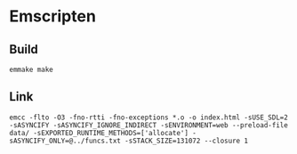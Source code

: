 # Emscripten

## Build

```
emmake make
```

## Link

```
emcc -flto -O3 -fno-rtti -fno-exceptions *.o -o index.html -sUSE_SDL=2 -sASYNCIFY -sASYNCIFY_IGNORE_INDIRECT -sENVIRONMENT=web --preload-file data/ -sEXPORTED_RUNTIME_METHODS=['allocate'] -sASYNCIFY_ONLY=@../funcs.txt -sSTACK_SIZE=131072 --closure 1
```
